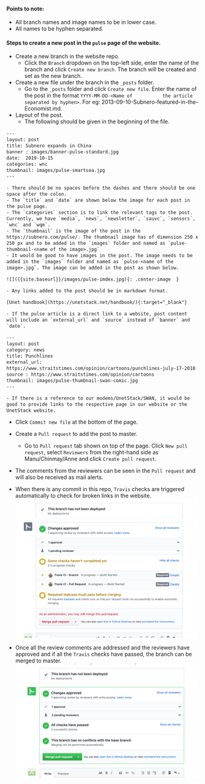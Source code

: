 
#### Points to note:
- All branch names and image names to be in lower case.
- All names to be hyphen separated.

#### Steps to create a new post in the `pulse` page of the website.
- Create a new branch in the website repo.
  - Click the `Branch` dropdown on the top-left side, enter the name of the branch and click `Create new branch`. The             branch will be created and set as the new branch.
- Create a new file under the branch in the `_posts` folder.
  - Go to the `_posts` folder and click `Create new file`. Enter the name of the post in the format `YYYY-MM-DD-<Name of           the article separated by hyphen>`. For eg: 2013-09-10-Subnero-featured-in-the-Economist.md.
- Layout of the post.
  - The following should be given in the beginning of the file.
```
---
layout: post
title: Subnero expands in China
banner : images/banner-pulse-standard.jpg
date:  2019-10-15
categories: wnc
thumbnail: images/pulse-smartsea.jpg
---
```

    - There should be no spaces before the dashes and there should be one space after the colon.
    - The `title` and `date` are shown below the image for each post in the pulse page.
    - The `categories` section is to link the relevant tags to the post. Currently, we have `media`, `news`, `newsletter`, `sauvc`, `sensors`, `wnc` and `wqm`.
    - The `thumbnail` is the image of the post in the https://subnero.com/pulse/. The thumbnail image has of dimension 250 x 250 px and to be added in the `images` folder and named as `pulse-thumbnail-<name of the image>.jpg`
    - It would be good to have images in the post. The image needs to be added in the `images` folder and named as `pulse-<name of the image>.jpg`. The image can be added in the post as shown below.
```
![]({{site.baseurl}}/images/pulse-imdex.jpg){: .center-image  }
```
    - Any links added to the post should be in markdown format.
```
[Unet handbook](https://unetstack.net/handbook/){:target="_blank"}
```
    - If the pulse article is a direct link to a website, post content will include an `external_url` and `source` instead of `banner` and `date`.
```
---
layout: post
category: news
title: Punchlines
external_url: https://www.straitstimes.com/opinion/cartoons/punchlines-july-17-2018
source : https://www.straitstimes.com/opinion/cartoons
thumbnail: images/pulse-thumbnail-swan-comic.jpg
---
```
    - If there is a reference to our modems/UnetStack/SWAN, it would be good to provide links to the respective page in our website or the UnetStack website.

- Click `Commit new file` at the bottom of the page.
- Create a `Pull request` to add the post to master.
  - Go to `Pull request` tab shown on top of the page. Click `New pull request`, select `Reviewers` from the right-hand side as Manu/Chinmay/Anne and click `Create pull request`.

- The comments from the reviewers can be seen in the `Pull request` and will also be received as mail alerts.
- When there is any commit in this repo, `Travis` checks are triggered automatically to check for broken links in the website.
![](../images/travis-progress.jpg)

- Once all the review comments are addressed and the reviewers have approved and if all the `Travis` checks have passed, the branch can be merged to master.
![](../images/travis-checks.jpg)
